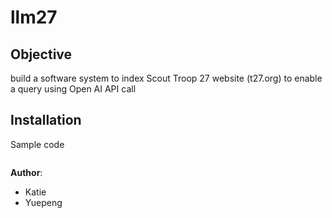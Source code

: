 # llm27

## Objective
build a software system to index Scout Troop 27 website (t27.org) to enable a query using Open AI API call
## Installation

Sample code
```

```
**Author**:
* Katie
* Yuepeng